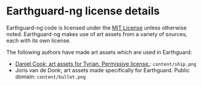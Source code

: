 # Earthguard-ng license details

Earthguard-ng code is licensed under the [MIT License](http://opensource.org/licenses/MIT) unless otherwise noted. Earthguard-ng makes use of art assets from a variety of sources, each with its own license.

The following authors have made art assets which are used in Earthguard:

- [Daniel Cook; art assets for Tyrian. Permissive license.](http://www.lostgarden.com/2007/04/free-game-graphics-tyrian-ships-and.html): `content/ship.png`
- Joris van de Donk; art assets made specifically for Earthguard. Public domain: `content/bullet.png`
